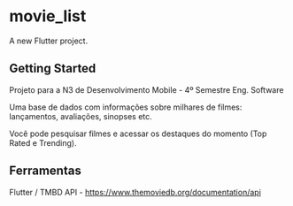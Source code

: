 # movie_list

A new Flutter project.

## Getting Started

Projeto para a N3 de Desenvolvimento Mobile - 4º Semestre Eng. Software

Uma base de dados com informações sobre milhares de filmes: lançamentos, avaliações, sinopses etc.

Você pode pesquisar filmes e acessar os destaques do momento (Top Rated e Trending).

## Ferramentas

Flutter / TMBD API - https://www.themoviedb.org/documentation/api